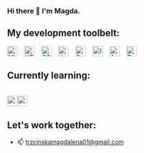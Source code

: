 ### Hi there 👋 I'm Magda.

## My development toolbelt:

<img alt="MicrosoftOffice" title="MicrosoftOffice" src="https://pl.seaicons.com/wp-content/uploads/2015/08/Microsoft-Office-icon.png" height="24">&nbsp;&nbsp;&nbsp;&nbsp;<img alt="HTML" title="HTML" src="https://user-images.githubusercontent.com/1680157/87443762-4af82c80-c5cc-11ea-85cf-57be0e83c169.png" height="24">&nbsp;&nbsp;&nbsp;&nbsp;<img alt="CSS" title="CSS" src="https://user-images.githubusercontent.com/1680157/87443759-4a5f9600-c5cc-11ea-8ae0-715433c1f781.png" height="24">&nbsp;&nbsp;&nbsp;&nbsp;<img alt="JavaScript" title="JavaScript" src="https://user-images.githubusercontent.com/1680157/87443764-4af82c80-c5cc-11ea-82c2-c368ee12cf6d.png" height="24">&nbsp;&nbsp;&nbsp;&nbsp;<img alt="SaSS" title="SASS" src="https://www.pngkit.com/png/detail/377-3771972_sass.png" height="24">&nbsp;&nbsp;&nbsp;&nbsp;<img alt="intellij" title="intellij" src="https://cdn.iconscout.com/icon/free/png-512/intellij-idea-569199.png" height="24">&nbsp;&nbsp;&nbsp;&nbsp;<img alt="Angular" title="Angular" src="https://cdn.worldvectorlogo.com/logos/angular-icon.svg" height="24">&nbsp;&nbsp;&nbsp;&nbsp;<img alt="TypeScript" title="TypeScript" src="https://user-images.githubusercontent.com/1680157/87443766-4af82c80-c5cc-11ea-8a13-a651f150fa99.png" height="24">&nbsp;&nbsp;&nbsp;&nbsp;

## Currently learning:
<br>
<img alt="mysql" title="mysql" src=https://e7.pngegg.com/pngimages/747/798/png-clipart-mysql-mysql.png" height="24"><img alt="powerBI" title="powerBI" src="https://upload.wikimedia.org/wikipedia/commons/thumb/c/cf/New_Power_BI_Logo.svg/630px-New_Power_BI_Logo.svg.png" height="24">&nbsp;&nbsp;&nbsp;&nbsp;



## Let's work together:

- 📫 trzcinskamagdalena01@gmail.com
